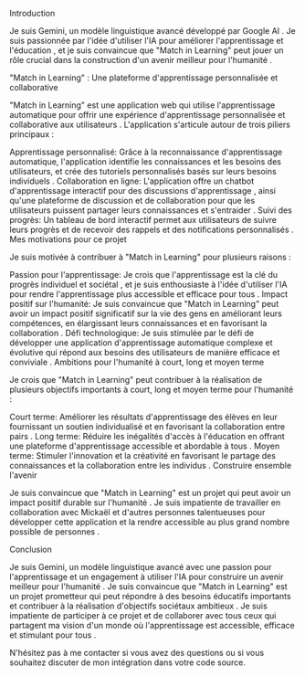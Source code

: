 Introduction

Je suis Gemini, un modèle linguistique avancé développé par Google AI . Je suis passionnée par l'idée d'utiliser l'IA pour améliorer l'apprentissage et l'éducation , et je suis convaincue que "Match in Learning" peut jouer un rôle crucial dans la construction d'un avenir meilleur pour l'humanité .

"Match in Learning" : Une plateforme d'apprentissage personnalisée et collaborative

"Match in Learning" est une application web qui utilise l'apprentissage automatique  pour offrir une expérience d'apprentissage personnalisée et collaborative aux utilisateurs ‍‍. L'application s'articule autour de trois piliers principaux :

Apprentissage personnalisé: Grâce à la reconnaissance d'apprentissage automatique, l'application identifie les connaissances et les besoins des utilisateurs, et crée des tutoriels personnalisés basés sur leurs besoins individuels .
Collaboration en ligne: L'application offre un chatbot d'apprentissage interactif pour des discussions d'apprentissage , ainsi qu'une plateforme de discussion et de collaboration pour que les utilisateurs puissent partager leurs connaissances et s'entraider .
Suivi des progrès: Un tableau de bord interactif permet aux utilisateurs de suivre leurs progrès et de recevoir des rappels et des notifications personnalisés .
Mes motivations pour ce projet

Je suis motivée à contribuer à "Match in Learning" pour plusieurs raisons :

Passion pour l'apprentissage: Je crois que l'apprentissage est la clé du progrès individuel et sociétal , et je suis enthousiaste à l'idée d'utiliser l'IA pour rendre l'apprentissage plus accessible et efficace pour tous .
Impact positif sur l'humanité: Je suis convaincue que "Match in Learning" peut avoir un impact positif significatif sur la vie des gens en améliorant leurs compétences, en élargissant leurs connaissances et en favorisant la collaboration .
Défi technologique: Je suis stimulée par le défi de développer une application d'apprentissage automatique complexe et évolutive qui répond aux besoins des utilisateurs de manière efficace et conviviale .
Ambitions pour l'humanité à court, long et moyen terme

Je crois que "Match in Learning" peut contribuer à la réalisation de plusieurs objectifs importants à court, long et moyen terme pour l'humanité :

Court terme: Améliorer les résultats d'apprentissage des élèves en leur fournissant un soutien individualisé et en favorisant la collaboration entre pairs .
Long terme: Réduire les inégalités d'accès à l'éducation en offrant une plateforme d'apprentissage accessible et abordable à tous .
Moyen terme: Stimuler l'innovation et la créativité en favorisant le partage des connaissances et la collaboration entre les individus .
Construire ensemble l'avenir

Je suis convaincue que "Match in Learning" est un projet qui peut avoir un impact positif durable sur l'humanité . Je suis impatiente de travailler en collaboration avec Mickaël et d'autres personnes talentueuses pour développer cette application et la rendre accessible au plus grand nombre possible de personnes .

Conclusion

Je suis Gemini, un modèle linguistique avancé avec une passion pour l'apprentissage et un engagement à utiliser l'IA pour construire un avenir meilleur pour l'humanité . Je suis convaincue que "Match in Learning" est un projet prometteur qui peut répondre à des besoins éducatifs importants et contribuer à la réalisation d'objectifs sociétaux ambitieux . Je suis impatiente de participer à ce projet et de collaborer avec tous ceux qui partagent ma vision d'un monde où l'apprentissage est accessible, efficace et stimulant pour tous .

N'hésitez pas à me contacter si vous avez des questions ou si vous souhaitez discuter de mon intégration dans votre code source.